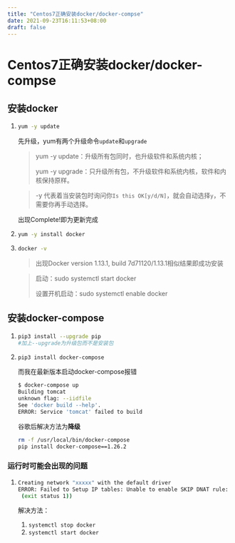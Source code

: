 ```yaml
---
title: "Centos7正确安装docker/docker-compse"
date: 2021-09-23T16:11:53+08:00
draft: false
---
```

# Centos7正确安装docker/docker-compse

## 安装docker

1. ```bash
   yum -y update
   ```

   先升级，yum有两个升级命令`update`和`upgrade`

   > yum -y update：升级所有包同时，也升级软件和系统内核；
   >
   > yum -y upgrade：只升级所有包，不升级软件和系统内核，软件和内核保持原样。

   > -y 代表着当安装包时询问你`Is this OK[y/d/N]`，就会自动选择`y`，不需要你再手动选择。

   出现Complete!即为更新完成

2. ```bash
   yum -y install docker
   ```

3. ```bash
   docker -v
   ```

   > 出现Docker version 1.13.1, build 7d71120/1.13.1相似结果即成功安装

   > 启动：sudo systemctl start docker
   >
   > 设置开机启动：sudo systemctl enable docker

## 安装docker-compose

1. ```bash
   pip3 install --upgrade pip
   #加上--upgrade为升级包而不是安装包
   ```

2. ```bash
   pip3 install docker-compose
   ```

   而我在最新版本启动docker-compose报错

   ```bash
   $ docker-compose up
   Building tomcat
   unknown flag: --iidfile
   See 'docker build --help'.
   ERROR: Service 'tomcat' failed to build
   ```

   谷歌后解决方法为**降级**

   ```bash
   rm -f /usr/local/bin/docker-compose
   pip install docker-compose==1.26.2
   ```



### 运行时可能会出现的问题

1. ```bash
   Creating network "xxxxx" with the default driver
   ERROR: Failed to Setup IP tables: Unable to enable SKIP DNAT rule:  (iptables failed: iptables --wait -t nat -I DOCKER -i br-c7abf8aa9caa -j RETURN: iptables: No chain/target/match by that name.
    (exit status 1))
   ```

   解决方法：

   1. `systemctl stop docker`
   2. `systemctl start docker`


